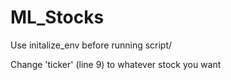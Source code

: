 # ML_Stocks
Use initalize_env before running script/

Change 'ticker' (line 9) to whatever stock you want
